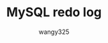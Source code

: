 ---
title: "MySQL redo log"
date: ''
author: "wangy325"
weight: 7
tags: [undone]
categories: [mysql]
BookToC: false
draft: true
---